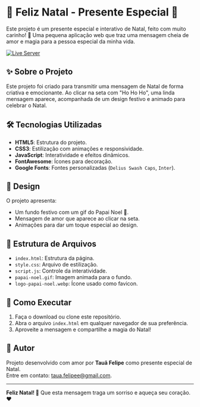 # 🎅 Feliz Natal - Presente Especial 🎄

Este projeto é um presente especial e interativo de Natal, feito com muito carinho! 💖 Uma pequena aplicação web que traz uma mensagem cheia de amor e magia para a pessoa especial da minha vida. 

[![Live Server](https://img.shields.io/badge/Live_Server-Click_Here-brightgreen?style=for-the-badge)](https://felipetaua.github.io/Feliz-Natal/)

## ✨ Sobre o Projeto  

Este projeto foi criado para transmitir uma mensagem de Natal de forma criativa e emocionante. Ao clicar na seta com "Ho Ho Ho", uma linda mensagem aparece, acompanhada de um design festivo e animado para celebrar o Natal.  

## 🛠️ Tecnologias Utilizadas  

- **HTML5**: Estrutura do projeto.  
- **CSS3**: Estilização com animações e responsividade.  
- **JavaScript**: Interatividade e efeitos dinâmicos.  
- **FontAwesome**: Ícones para decoração.  
- **Google Fonts**: Fontes personalizadas (`Delius Swash Caps`, `Inter`).  

## 🎨 Design  

O projeto apresenta:  
- Um fundo festivo com um gif do Papai Noel 🎅.  
- Mensagem de amor que aparece ao clicar na seta.  
- Animações para dar um toque especial ao design.  

## 📂 Estrutura de Arquivos  

- `index.html`: Estrutura da página.  
- `style.css`: Arquivo de estilização.  
- `script.js`: Controle da interatividade.  
- `papai-noel.gif`: Imagem animada para o fundo.  
- `logo-papai-noel.webp`: Ícone usado como favicon.  

## 🚀 Como Executar  

1. Faça o download ou clone este repositório.  
2. Abra o arquivo `index.html` em qualquer navegador de sua preferência.  
3. Aproveite a mensagem e compartilhe a magia do Natal!  

## 💌 Autor  

Projeto desenvolvido com amor por **Tauã Felipe** como presente especial de Natal.  
Entre em contato: [taua.felipee@gmail.com](mailto:taua.felipee@gmail.com).  

---

**Feliz Natal! 🎄** Que esta mensagem traga um sorriso e aqueça seu coração. ❤️  
